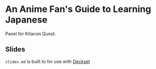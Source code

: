 # An Anime Fan's Guide to Learning Japanese

Panel for Kitacon Quest.

## Slides

`slides.md` is built to for use with [Deckset](https://www.decksetapp.com/)